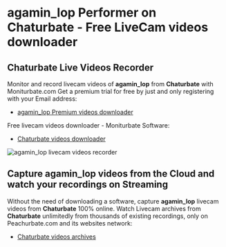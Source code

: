 # agamin_lop Performer on Chaturbate - Free LiveCam videos downloader

## Chaturbate Live Videos Recorder

Monitor and record livecam videos of **agamin_lop** from **Chaturbate** with Moniturbate.com
Get a premium trial for free by just and only registering with your Email address:
* [agamin_lop Premium videos downloader](https://moniturbate.com/request-demo-licence-key.html)

Free livecam videos downloader - Moniturbate Software:
* [Chaturbate videos downloader](https://moniturbate.com/moniturbate-download-software.html)

![agamin_lop livecam videos recorder](https://peachurnet.com/templates/moniturbate-software.png)


## Capture agamin_lop videos from the Cloud and watch your recordings on Streaming

Without the need of downloading a software, capture **agamin_lop** livecam videos from **Chaturbate** 100% online.
Watch Livecam archives from **Chaturbate** unlimitedly from thousands of existing recordings, only on Peachurbate.com and its websites network:
* [Chaturbate videos archives](https://peachurnet.com/)